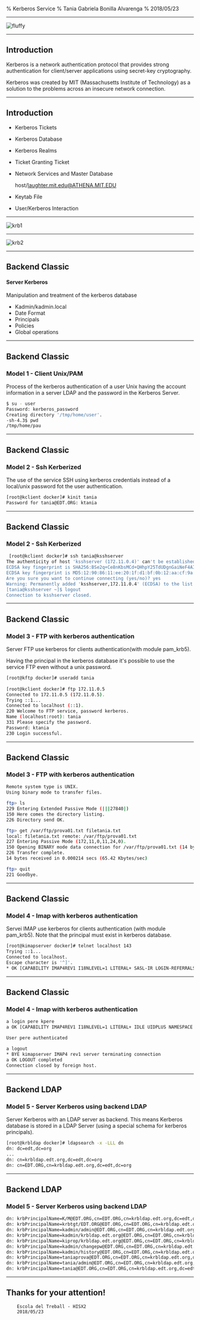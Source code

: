 % Kerberos Service
% Tania Gabriela Bonilla Alvarenga
% 2018/05/23

---

![fluffy](fluffyasleep.jpg)

---

## Introduction

Kerberos is a network authentication protocol that provides strong authentication for client/server applications using secret-key cryptography.

Kerberos was created by MIT (Massachusetts Institute of Technology) as a solution to the problems across an insecure network connection.

---

## Introduction

* Kerberos Tickets
* Kerberos Database
* Kerberos Realms
* Ticket Granting Ticket
* Network Services and Master Database

	host/laughter.mit.edu@ATHENA.MIT.EDU

* Keytab File
* User/Kerberos Interaction


---

![krb1](kerberos_1.gif)

---

![krb2](kerberos_2.png)

---

## Backend Classic

#### Server Kerberos

Manipulation and treatment of the kerberos database

* Kadmin/kadmin.local
* Date Format
* Principals
* Policies
* Global operations

---

## Backend Classic

### Model 1 - Client Unix/PAM

Process of the kerberos authentication of a user Unix having the account information in a server LDAP and the password in the Kerberos Server.

```bash
$ su - user
Password: kerberos_password
Creating directory '/tmp/home/user'.
-sh-4.3$ pwd
/tmp/home/pau
```

---

## Backend Classic

### Model 2 - Ssh Kerberized

The use of the service SSH using kerberos credentials instead of a local/unix password fot the user authentication.

```bash
[root@kclient docker]# kinit tania
Password for tania@EDT.ORG: ktania
```

---

## Backend Classic

### Model 2 - Ssh Kerberized

```bash
 [root@kclient docker]# ssh tania@ksshserver
The authenticity of host 'ksshserver (172.11.0.4)' can't be established.
ECDSA key fingerprint is SHA256:BSe2q+Ce8nKbsMCd+QHhpY25TdUDgnGaiNeF4AItyPA.
ECDSA key fingerprint is MD5:12:90:86:11:ee:20:1f:d1:bf:0b:12:aa:cf:9a:33:31.
Are you sure you want to continue connecting (yes/no)? yes
Warning: Permanently added 'ksshserver,172.11.0.4' (ECDSA) to the list of known hosts.
[tania@ksshserver ~]$ logout
Connection to ksshserver closed.
```

---

## Backend Classic

### Model 3 - FTP with kerberos authentication

Server FTP use kerberos for clients authentication(with module pam_krb5).

Having the principal in the kerberos database it's possible to use the service FTP even without a unix password.

```bash
[root@kftp docker]# useradd tania
 
[root@kclient docker]# ftp 172.11.0.5
Connected to 172.11.0.5 (172.11.0.5).
Trying ::1...
Connected to localhost (::1).
220 Welcome to FTP service, password kerberos.
Name (localhost:root): tania
331 Please specify the password.
Password: ktania
230 Login successful.
```

---

## Backend Classic

### Model 3 - FTP with kerberos authentication

```bash
Remote system type is UNIX.
Using binary mode to transfer files.

ftp> ls
229 Entering Extended Passive Mode (|||27840|)
150 Here comes the directory listing.
226 Directory send OK.

ftp> get /var/ftp/prova01.txt filetania.txt
local: filetania.txt remote: /var/ftp/prova01.txt
227 Entering Passive Mode (172,11,0,11,24,0).
150 Opening BINARY mode data connection for /var/ftp/prova01.txt (14 bytes).
226 Transfer complete.
14 bytes received in 0.000214 secs (65.42 Kbytes/sec)

ftp> quit
221 Goodbye.
```

---

## Backend Classic

### Model 4 - Imap with kerberos authentication

Servei IMAP use kerberos for clients authentication (with module pam_krb5).
Note that the principal must exist in kerberos database.

```bash
[root@kimapserver docker]# telnet localhost 143
Trying ::1...
Connected to localhost.
Escape character is '^]'.
* OK [CAPABILITY IMAP4REV1 I18NLEVEL=1 LITERAL+ SASL-IR LOGIN-REFERRALS STARTTLS] localhost IMAP4rev1 2007f.404 at Wed, 16 May 2018 09:47:02 +0000 (UTC)
```

---

## Backend Classic

### Model 4 - Imap with kerberos authentication

```bash
a login pere kpere
a OK [CAPABILITY IMAP4REV1 I18NLEVEL=1 LITERAL+ IDLE UIDPLUS NAMESPACE CHILDREN MAILBOX-REFERRALS BINARY UNSELECT ESEARCH WITHIN SCAN SORT THREAD=REFERENCES THREAD=ORDEREDSUBJECT MULTIAPPEND]

User pere authenticated

a logout
* BYE kimapserver IMAP4 rev1 server terminating connection
a OK LOGOUT completed
Connection closed by foreign host.
```


---

## Backend LDAP

### Model 5 - Server Kerberos using backend LDAP
	
Server Kerberos with an LDAP server as backend. This means Kerberos database is stored in a LDAP Server (using a special schema for kerberos principals).

```bash 
[root@krbldap docker]# ldapsearch -x -LLL dn
dn: dc=edt,dc=org
...
dn: cn=krbldap.edt.org,dc=edt,dc=org
dn: cn=EDT.ORG,cn=krbldap.edt.org,dc=edt,dc=org
```

---

## Backend LDAP

### Model 5 - Server Kerberos using backend LDAP

```bash
dn: krbPrincipalName=K/M@EDT.ORG,cn=EDT.ORG,cn=krbldap.edt.org,dc=edt,dc=org
dn: krbPrincipalName=krbtgt/EDT.ORG@EDT.ORG,cn=EDT.ORG,cn=krbldap.edt.org,dc=edt,dc=org
dn: krbPrincipalName=kadmin/admin@EDT.ORG,cn=EDT.ORG,cn=krbldap.edt.org,dc=edt,dc=org
dn: krbPrincipalName=kadmin/krbldap.edt.org@EDT.ORG,cn=EDT.ORG,cn=krbldap.edt.org,dc=edt,dc=org
dn: krbPrincipalName=kiprop/krbldap.edt.org@EDT.ORG,cn=EDT.ORG,cn=krbldap.edt.org,dc=edt,dc=org
dn: krbPrincipalName=kadmin/changepw@EDT.ORG,cn=EDT.ORG,cn=krbldap.edt.org,dc=edt,dc=org
dn: krbPrincipalName=kadmin/history@EDT.ORG,cn=EDT.ORG,cn=krbldap.edt.org,dc=edt,dc=org
dn: krbPrincipalName=taniaprova@EDT.ORG,cn=EDT.ORG,cn=krbldap.edt.org,dc=edt,dc=org
dn: krbPrincipalName=tania/admin@EDT.ORG,cn=EDT.ORG,cn=krbldap.edt.org,dc=edt,dc=org
dn: krbPrincipalName=tania@EDT.ORG,cn=EDT.ORG,cn=krbldap.edt.org,dc=edt,dc=org
```

---


## Thanks for your attention!

		Escola del Treball - HISX2
		2018/05/23
